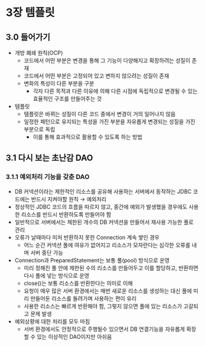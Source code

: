 # 3장 템플릿

## 3.0 들어가기

- 개방 폐쇄 원칙(OCP)
    - 코드에서 어떤 부분은 변경을 통해 그 기능이 다양해지고 확장하려는 성질이 존재
    - 코드에서 어떤 부분은 고정되어 있고 변하지 않으려는 성질이 존재
    - 변화의 특성이 다른 부분을 구분
        - 각자 다른 목적과 다른 이유에 의해 다른 시점에 독립적으로 변경될 수 있는 효율적인 구조를 만들어주는 것
- 템플릿
    - 템플릿은 바뀌는 성질이 다른 코드 중에서 변경이 거의 일어나지 않음
    - 일정한 패턴으로 유지되는 특성을 가진 부분을 자유롭게 변경되는 성질을 가진 부분으로 독립
        - 이를 통해 효과적으로 활용할 수 있도록 하는 방법

## 3.1 다시 보는 초난감 DAO

### 3.1.1 예외처리 기능을 갖춘 DAO

- DB 커넥션이라는 제한적인 리소스를 공유해 사용하는 서버에서 동작하는 JDBC 코드에는 반드시 지켜야할 원칙 → 예외처리
- 정상적인 JDBC 코드의 흐름을 따르지 않고, 중간에 예외가 발생했을 경우에도 사용한 리소스를 반드시 반환하도록 만들어야 함
- 일반적으로 서버에서는 제한된 개수의 DB 커넥션을 만들어서 재사용 가능한 풀로 관리
- 오류가 날때마다 미처 반환하지 못한 Connection 계속 쌓인 경우
    - 어느 순간 커넥션 풀에 여유가 없어지고 리소스가 모자란다는 심각한 오류를 내며 서버 중단 가능
- Connection과 PreparedStatement는 보통 풀(pool) 방식으로 운영
    - 미리 정해진 풀 안에 제한된 수의 리소스를 만들어두고 이를 할당하고, 반환하면 다시 풀에 넣는 방식으로 운영
    - close()는 보통 리소스를 반환한다는 의미로 이해
    - 요청이 매우 많은 서버 환경에서는 매번 새로운 리소스를 생성하는 대신 풀에 미리 만들어둔 리소스를 돌려가며 사용하는 편이 유리
    - 사용한 리소스는 빠르게 반환해야 함, 그렇지 않으면 풀에 있는 리소스가 고갈되고 문제 발생
- 예외상황에 대한 처리를 모두 마침
    - 서버 환경에서도 안정적으로 주행될수 있으면서 DB 연결기능을 자유롭게 확장할 수 있는 이상적인 DAO이지만 아쉬움 